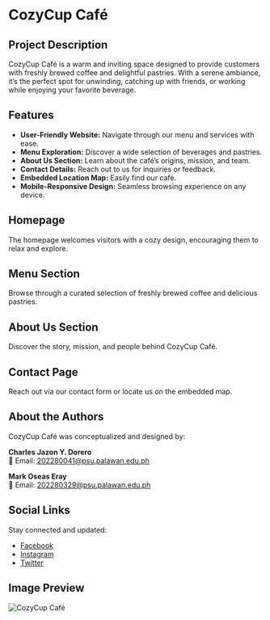 # CozyCup Café

## Project Description

CozyCup Café is a warm and inviting space designed to provide customers with freshly brewed coffee and delightful pastries. With a serene ambiance, it’s the perfect spot for unwinding, catching up with friends, or working while enjoying your favorite beverage.

## Features

- **User-Friendly Website:** Navigate through our menu and services with ease.
- **Menu Exploration:** Discover a wide selection of beverages and pastries.
- **About Us Section:** Learn about the café’s origins, mission, and team.
- **Contact Details:** Reach out to us for inquiries or feedback.
- **Embedded Location Map:** Easily find our café.
- **Mobile-Responsive Design:** Seamless browsing experience on any device.

## Homepage

The homepage welcomes visitors with a cozy design, encouraging them to relax and explore.

## Menu Section

Browse through a curated selection of freshly brewed coffee and delicious pastries.

## About Us Section

Discover the story, mission, and people behind CozyCup Café.

## Contact Page

Reach out via our contact form or locate us on the embedded map.

## About the Authors

CozyCup Café was conceptualized and designed by:

**Charles Jazon Y. Dorero**  
📧 Email: [202280041@psu.palawan.edu.ph](mailto:202280041@psu.palawan.edu.ph)

**Mark Oseas Eray**  
📧 Email: [202280329@psu.palawan.edu.ph](mailto:202280329@psu.palawan.edu.ph)

## Social Links

Stay connected and updated:

- [Facebook](#)
- [Instagram](#)
- [Twitter](#)

## Image Preview

![CozyCup Café](images/cozycup-logo.png)
